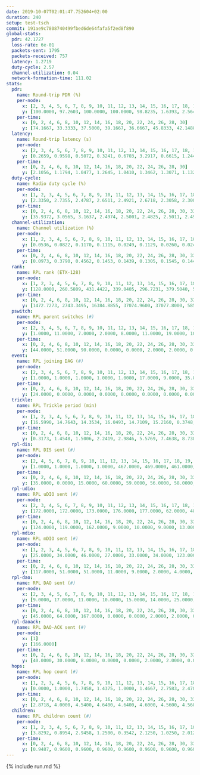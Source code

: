 ```yaml
---
date: 2019-10-07T02:01:47.752604+02:00
duration: 240
setup: test-tsch
commit: 191ae9c7808740499fbed6de64fafa5f2ed8f890
global-stats:
  pdr: 42.1727
  loss-rate: 6e-01
  packets-sent: 1795
  packets-received: 757
  latency: 1.2719
  duty-cycle: 2.57
  channel-utilization: 0.04
  network-formation-time: 111.02
stats:
  pdr:
    name: Round-trip PDR (%)
    per-node:
      x: [2, 3, 4, 5, 6, 7, 8, 9, 10, 11, 12, 13, 14, 15, 16, 17, 18, 19, 20, 21, 22, 23, 24, 25]
      y: [100.0000, 97.2603, 100.0000, 100.0000, 98.8235, 1.6393, 2.5641, 6.3291, 5.0633, 4.4118, 1.5625, 8.8235, 5.7971, 97.4359, 2.8571, 1.0870, 98.6111, 2.3256, 93.8272, 1.1628, 2.6316, 7.4074, 90.6667, 95.9459]
    per-time:
      x: [0, 2, 4, 6, 8, 10, 12, 14, 16, 18, 20, 22, 24, 26, 28, 30]
      y: [74.1667, 33.3333, 37.5000, 39.1667, 36.6667, 45.8333, 42.1488, 39.1667, 42.0168, 42.5000, 38.3333, 40.4959, 45.8333, 36.9748, 38.2609, null]
  latency:
    name: Round-trip latency (s)
    per-node:
      x: [2, 3, 4, 5, 6, 7, 8, 9, 10, 11, 12, 13, 14, 15, 16, 17, 18, 19, 20, 21, 22, 23, 24, 25]
      y: [0.2659, 0.9598, 0.5072, 0.3241, 0.6703, 3.2917, 0.6615, 1.2443, 2.2864, 1.3607, 2.8147, 2.8362, 2.8153, 1.5634, 5.6949, 0.9638, 1.7494, 1.5999, 1.7898, 1.7250, 1.5361, 3.4059, 1.8587, 2.3261]
    per-time:
      x: [0, 2, 4, 6, 8, 10, 12, 14, 16, 18, 20, 22, 24, 26, 28, 30]
      y: [2.1056, 1.1794, 1.0477, 1.2645, 1.0410, 1.3462, 1.3071, 1.1327, 1.0968, 1.2984, 0.9457, 1.2407, 0.9921, 1.2072, 1.1111, null]
  duty-cycle:
    name: Radio duty cycle (%)
    per-node:
      x: [1, 2, 3, 4, 5, 6, 7, 8, 9, 10, 11, 12, 13, 14, 15, 16, 17, 18, 19, 20, 21, 22, 23, 24, 25]
      y: [2.3350, 2.7355, 2.4787, 2.6511, 2.4921, 2.6718, 2.3058, 2.3085, 2.4693, 2.4885, 2.5413, 2.3088, 2.5831, 2.4884, 2.5596, 2.5546, 2.5280, 2.6544, 2.6697, 2.7050, 2.6756, 2.5969, 2.8273, 2.7263, 2.8186]
    per-time:
      x: [0, 2, 4, 6, 8, 10, 12, 14, 16, 18, 20, 22, 24, 26, 28, 30, 32, 34, 36, 38, 40, 42, 44, 46, 48, 50, 52, 54, 56, 58, 60, 62, 64, 66, 68, 70, 72, 74, 76, 78, 80, 82, 84, 86, 88, 90, 92, 94, 96, 98, 100, 102, 104, 106, 108, 110, 112, 114, 116, 118, 120, 122, 124, 126, 128, 130, 132, 134, 136, 138, 140, 142, 144, 146, 148, 150, 152, 154, 156, 158, 160, 162, 164, 166, 168, 170, 172, 174, 176, 178, 180, 182, 184, 186, 188, 190, 192, 194, 196, 198, 200, 202, 204, 206, 208, 210, 212, 214, 216, 218, 220, 222, 224, 226, 228, 230, 232, 234, 236, 238]
      y: [35.9372, 3.0565, 3.1637, 2.4974, 2.5001, 2.4825, 2.5011, 2.4993, 2.4945, 2.4864, 2.4937, 2.4651, 2.4926, 2.4894, 2.5031, 2.5099, 2.3036, 2.2987, 2.2479, 2.2705, 2.2660, 2.2625, 2.2863, 2.2665, 2.2431, 2.2430, 2.2431, 2.2381, 2.2410, 2.2468, 2.2438, 2.2426, 2.2419, 2.2409, 2.2442, 2.2388, 2.2436, 2.2398, 2.2363, 2.2413, 2.2392, 2.2394, 2.2421, 2.2403, 2.2458, 2.2440, 2.2382, 2.2404, 2.2364, 2.2380, 2.2442, 2.2397, 2.2419, 2.2416, 2.2433, 2.2410, 2.2409, 2.2365, 2.2416, 2.2439, 2.2386, 2.2409, 2.2421, 2.2360, 2.2372, 2.2387, 2.2423, 2.2394, 2.2394, 2.2415, 2.2371, 2.2346, 2.2435, 2.2447, 2.2376, 2.2405, 2.2406, 2.2382, 2.2359, 2.2398, 2.2399, 2.2415, 2.2370, 2.2377, 2.2341, 2.2380, 2.2389, 2.2430, 2.2409, 2.2458, 2.2391, 2.2393, 2.2338, 2.2417, 2.2377, 2.2390, 2.2397, 2.2371, 2.2393, 2.2402, 2.2543, 2.2599, 2.2523, 2.2456, 2.2405, 2.2406, 2.2379, 2.2384, 2.2420, 2.2370, 2.2343, 2.2413, 2.2431, 2.2458, 2.2660, 2.2742, 2.2418, 2.2625, 2.2809, 2.2613]
  channel-utilization:
    name: Channel utilization (%)
    per-node:
      x: [1, 2, 3, 4, 5, 6, 7, 8, 9, 10, 11, 12, 13, 14, 15, 16, 17, 18, 19, 20, 21, 22, 23, 24, 25]
      y: [0.0536, 0.0822, 0.1170, 0.1115, 0.0249, 0.1129, 0.0260, 0.0249, 0.0237, 0.0187, 0.0117, 0.0255, 0.0189, 0.0151, 0.0517, 0.0138, 0.0100, 0.0353, 0.0088, 0.0349, 0.0073, 0.0081, 0.0063, 0.0337, 0.0195]
    per-time:
      x: [0, 2, 4, 6, 8, 10, 12, 14, 16, 18, 20, 22, 24, 26, 28, 30, 32, 34, 36, 38, 40, 42, 44, 46, 48, 50, 52, 54, 56, 58, 60, 62, 64, 66, 68, 70, 72, 74, 76, 78, 80, 82, 84, 86, 88, 90, 92, 94, 96, 98, 100, 102, 104, 106, 108, 110, 112, 114, 116, 118, 120, 122, 124, 126, 128, 130, 132, 134, 136, 138, 140, 142, 144, 146, 148, 150, 152, 154, 156, 158, 160, 162, 164, 166, 168, 170, 172, 174, 176, 178, 180, 182, 184, 186, 188, 190, 192, 194, 196, 198, 200, 202, 204, 206, 208, 210, 212, 214, 216, 218, 220, 222, 224, 226, 228, 230, 232, 234, 236, 238]
      y: [0.0973, 0.3790, 0.4562, 0.1453, 0.1439, 0.1305, 0.1545, 0.1443, 0.1445, 0.1367, 0.1420, 0.1287, 0.1429, 0.1353, 0.1469, 0.1387, 0.0360, 0.0294, 0.0157, 0.0247, 0.0230, 0.0197, 0.0278, 0.0196, 0.0141, 0.0150, 0.0148, 0.0112, 0.0139, 0.0171, 0.0158, 0.0139, 0.0144, 0.0147, 0.0151, 0.0128, 0.0139, 0.0125, 0.0116, 0.0131, 0.0139, 0.0113, 0.0146, 0.0131, 0.0145, 0.0135, 0.0126, 0.0141, 0.0120, 0.0125, 0.0153, 0.0139, 0.0128, 0.0130, 0.0142, 0.0125, 0.0138, 0.0113, 0.0133, 0.0145, 0.0124, 0.0133, 0.0153, 0.0106, 0.0123, 0.0134, 0.0138, 0.0126, 0.0128, 0.0143, 0.0122, 0.0115, 0.0149, 0.0151, 0.0131, 0.0126, 0.0126, 0.0128, 0.0105, 0.0140, 0.0134, 0.0146, 0.0120, 0.0122, 0.0104, 0.0126, 0.0133, 0.0143, 0.0140, 0.0167, 0.0122, 0.0122, 0.0101, 0.0142, 0.0116, 0.0128, 0.0129, 0.0124, 0.0128, 0.0122, 0.0178, 0.0195, 0.0202, 0.0151, 0.0127, 0.0129, 0.0137, 0.0125, 0.0139, 0.0117, 0.0106, 0.0138, 0.0142, 0.0139, 0.0204, 0.0227, 0.0141, 0.0188, 0.0241, 0.0201]
  rank:
    name: RPL rank (ETX-128)
    per-node:
      x: [1, 2, 3, 4, 5, 6, 7, 8, 9, 10, 11, 12, 13, 14, 15, 16, 17, 18, 19, 20, 21, 22, 23, 24, 25]
      y: [128.0000, 260.5809, 431.4422, 339.0405, 296.7231, 379.5040, 54985.2551, 43050.7121, 60385.2606, 61021.3450, 48700.3623, 49422.6806, 51708.4286, 51625.0946, 547.6280, 51029.9839, 45225.6852, 671.7028, 21527.9474, 699.7490, 37509.2174, 39191.0000, 26932.9333, 807.9549, 1085.3080]
    per-time:
      x: [0, 2, 4, 6, 8, 10, 12, 14, 16, 18, 20, 22, 24, 26, 28, 30, 32, 34, 36, 38, 40, 42, 44, 46, 48, 50, 52, 54, 56, 58, 60, 62, 64, 66, 68, 70, 72, 74, 76, 78, 80, 82, 84, 86, 88, 90, 92, 94, 96, 98, 100, 102, 104, 106, 108, 110, 112, 114, 116, 118, 120, 122, 124, 126, 128, 130, 132, 134, 136, 138, 140, 142, 144, 146, 148, 150, 152, 154, 156, 158, 160, 162, 164, 166, 168, 170, 172, 174, 176, 178, 180, 182, 184, 186, 188, 190, 192, 194, 196, 198, 200, 202, 204, 206, 208, 210, 212, 214, 216, 218, 220, 222, 224, 226, 228, 230, 232, 234, 236, 238]
      y: [1472.7273, 2743.3495, 16384.8855, 37074.9600, 37077.8000, 5855.1154, 826.3750, 860.0909, 860.8182, 848.7273, 838.3636, 836.1364, 828.5000, 819.0000, 822.7273, 21817.4706, 28876.0435, 31457.1667, 25527.1026, 34417.3913, 34415.8478, 29038.0732, 31449.0476, 31448.8095, 28826.1282, 27858.2105, 17810.5000, 17812.7667, 20797.3750, 22771.8571, 22147.2727, 14399.5000, 16162.1724, 14398.6071, 16161.6897, 17806.7000, 14396.6786, 8260.5200, 8259.7600, 10459.6923, 8255.2800, 8254.0400, 10458.1154, 10458.8846, 10457.5000, 10455.3462, 10454.6923, 10454.1154, 8247.0000, 8245.6400, 8248.1200, 10453.0769, 10452.5769, 7949.6154, 5872.1667, 10461.1154, 10461.3077, 8258.1600, 7955.3462, 10098.0000, 7952.9615, 10456.5385, 10457.3462, 10457.3077, 8255.0400, 10457.9231, 8254.6000, 8253.2000, 10454.8846, 7941.5769, 5841.8333, 10433.4615, 8229.1600, 10433.7308, 10431.2692, 7921.3462, 10415.9231, 10415.3462, 5819.9583, 8206.1600, 10411.0385, 8206.6800, 5817.2500, 10411.5385, 10413.3077, 8206.7200, 8205.9200, 8205.8800, 8203.2400, 10409.4615, 10411.8077, 8208.2800, 10413.1538, 10412.0000, 8207.0400, 5819.5000, 10413.9231, 10413.0769, 10411.7692, 12454.3333, 31411.8095, 31413.4048, 23387.9412, 10423.1154, 8219.7600, 8220.3600, 5841.5833, 10433.5769, 8230.7600, 8231.0000, 10068.2593, 8225.2800, 10426.1923, 24596.8857, 31419.8571, 31419.7381, 17772.9333, 30587.1220, 31418.8571, 28794.6410]
  pswitch:
    name: RPL parent switches (#)
    per-node:
      x: [2, 3, 4, 5, 6, 7, 8, 9, 10, 11, 12, 13, 14, 15, 16, 17, 18, 19, 20, 21, 22, 23, 24, 25]
      y: [1.0000, 11.0000, 7.0000, 2.0000, 8.0000, 11.0000, 19.0000, 10.0000, 9.0000, 13.0000, 13.0000, 7.0000, 11.0000, 10.0000, 8.0000, 12.0000, 9.0000, 9.0000, 4.0000, 6.0000, 5.0000, 5.0000, 5.0000, 10.0000]
    per-time:
      x: [0, 2, 4, 6, 8, 10, 12, 14, 16, 18, 20, 22, 24, 26, 28, 30, 32, 34, 36, 38, 40, 42, 44, 46, 48, 50, 52, 54, 56, 58, 60, 62, 64, 66, 68, 70, 72, 74, 76, 78, 80, 82, 84, 86, 88, 90, 92, 94, 96, 98, 100, 102, 104, 106, 108, 110, 112, 114, 116, 118, 120, 122, 124, 126, 128, 130, 132, 134, 136, 138, 140, 142, 144, 146, 148, 150, 152, 154, 156, 158, 160, 162, 164, 166, 168, 170, 172, 174, 176, 178, 180, 182, 184, 186, 188, 190, 192, 194, 196, 198, 200, 202, 204, 206, 208, 210, 212, 214, 216, 218, 220]
      y: [44.0000, 51.0000, 90.0000, 0.0000, 0.0000, 2.0000, 2.0000, 0.0000, 0.0000, 0.0000, 0.0000, 0.0000, 0.0000, 0.0000, 0.0000, 1.0000, 4.0000, 0.0000, 2.0000, 0.0000, 0.0000, 1.0000, 0.0000, 0.0000, 0.0000, 0.0000, 0.0000, 0.0000, 0.0000, 1.0000, 0.0000, 0.0000, 0.0000, 0.0000, 0.0000, 0.0000, 0.0000, 0.0000, 0.0000, 0.0000, 0.0000, 0.0000, 0.0000, 0.0000, 0.0000, 0.0000, 0.0000, 0.0000, 0.0000, 0.0000, 0.0000, 0.0000, 0.0000, 1.0000, 0.0000, 0.0000, 0.0000, 0.0000, 1.0000, 1.0000, 1.0000, 0.0000, 0.0000, 0.0000, 0.0000, 0.0000, 0.0000, 0.0000, 0.0000, 1.0000, 0.0000, 0.0000, 0.0000, 0.0000, 0.0000, 1.0000, 0.0000, 0.0000, 0.0000, 0.0000, 0.0000, 0.0000, 0.0000, 0.0000, 0.0000, 0.0000, 0.0000, 0.0000, 0.0000, 0.0000, 0.0000, 0.0000, 0.0000, 0.0000, 0.0000, 0.0000, 0.0000, 0.0000, 0.0000, 0.0000, 0.0000, 0.0000, 0.0000, 0.0000, 0.0000, 0.0000, 0.0000, 0.0000, 0.0000, 0.0000, 1.0000]
  event:
    name: RPL joining DAG (#)
    per-node:
      x: [2, 3, 4, 5, 6, 7, 8, 9, 10, 11, 12, 13, 14, 15, 16, 17, 18, 19, 20, 21, 22, 23, 24, 25]
      y: [1.0000, 1.0000, 1.0000, 1.0000, 1.0000, 17.0000, 9.0000, 35.0000, 37.0000, 10.0000, 11.0000, 9.0000, 12.0000, 1.0000, 9.0000, 8.0000, 1.0000, 1.0000, 1.0000, 2.0000, 2.0000, 1.0000, 1.0000, 1.0000]
    per-time:
      x: [0, 2, 4, 6, 8, 10, 12, 14, 16, 18, 20, 22, 24, 26, 28, 30, 32, 34, 36, 38, 40, 42, 44, 46, 48, 50, 52, 54, 56, 58, 60, 62, 64, 66, 68, 70, 72, 74, 76, 78, 80, 82, 84, 86, 88, 90, 92, 94, 96, 98, 100, 102, 104, 106, 108, 110, 112, 114, 116, 118, 120, 122, 124, 126, 128, 130, 132, 134, 136, 138, 140, 142, 144, 146, 148, 150, 152, 154, 156, 158, 160, 162, 164, 166, 168, 170, 172, 174, 176, 178, 180, 182, 184, 186, 188, 190, 192, 194, 196, 198, 200, 202, 204, 206, 208, 210, 212, 214, 216, 218, 220, 222, 224, 226, 228, 230, 232, 234, 236, 238, 240]
      y: [24.0000, 0.0000, 0.0000, 0.0000, 0.0000, 0.0000, 0.0000, 0.0000, 0.0000, 0.0000, 0.0000, 0.0000, 0.0000, 0.0000, 1.0000, 9.0000, 0.0000, 1.0000, 11.0000, 1.0000, 4.0000, 5.0000, 1.0000, 5.0000, 3.0000, 1.0000, 2.0000, 2.0000, 2.0000, 2.0000, 2.0000, 1.0000, 1.0000, 2.0000, 2.0000, 0.0000, 1.0000, 1.0000, 0.0000, 1.0000, 1.0000, 0.0000, 1.0000, 1.0000, 1.0000, 0.0000, 1.0000, 1.0000, 0.0000, 1.0000, 1.0000, 1.0000, 0.0000, 1.0000, 0.0000, 2.0000, 0.0000, 0.0000, 1.0000, 1.0000, 0.0000, 2.0000, 0.0000, 1.0000, 1.0000, 0.0000, 1.0000, 1.0000, 0.0000, 1.0000, 0.0000, 1.0000, 1.0000, 1.0000, 0.0000, 1.0000, 1.0000, 0.0000, 1.0000, 1.0000, 0.0000, 1.0000, 0.0000, 1.0000, 1.0000, 0.0000, 1.0000, 1.0000, 0.0000, 2.0000, 0.0000, 0.0000, 2.0000, 0.0000, 0.0000, 1.0000, 1.0000, 1.0000, 1.0000, 8.0000, 1.0000, 1.0000, 1.0000, 1.0000, 0.0000, 1.0000, 1.0000, 0.0000, 1.0000, 0.0000, 1.0000, 1.0000, 1.0000, 9.0000, 0.0000, 2.0000, 8.0000, 1.0000, 2.0000, 7.0000, 0.0000]
  trickle:
    name: RPL Trickle period (min)
    per-node:
      x: [1, 2, 3, 4, 5, 6, 7, 8, 9, 10, 11, 12, 13, 14, 15, 16, 17, 18, 19, 20, 21, 22, 23, 24, 25]
      y: [16.5990, 14.7643, 14.3534, 16.0493, 14.7109, 15.2160, 0.3748, 0.7975, 0.0846, 0.1410, 0.2553, 0.9254, 0.3060, 0.1061, 13.8316, 0.1872, 0.7396, 14.2167, 0.5533, 14.4546, 1.1160, 1.2660, 1.7203, 12.6637, 12.5873]
    per-time:
      x: [0, 2, 4, 6, 8, 10, 12, 14, 16, 18, 20, 22, 24, 26, 28, 30, 32, 34, 36, 38, 40, 42, 44, 46, 48, 50, 52, 54, 56, 58, 60, 62, 64, 66, 68, 70, 72, 74, 76, 78, 80, 82, 84, 86, 88, 90, 92, 94, 96, 98, 100, 102, 104, 106, 108, 110, 112, 114, 116, 118, 120, 122, 124, 126, 128, 130, 132, 134, 136, 138, 140, 142, 144, 146, 148, 150, 152, 154, 156, 158, 160, 162, 164, 166, 168, 170, 172, 174, 176, 178, 180, 182, 184, 186, 188, 190, 192, 194, 196, 198, 200, 202, 204, 206, 208, 210, 212, 214, 216, 218, 220, 222, 224, 226, 228, 230, 232, 234, 236, 238]
      y: [0.3173, 1.4548, 1.5006, 2.2419, 2.9846, 5.5769, 7.4638, 8.7381, 8.7381, 11.9156, 14.2988, 14.3732, 13.1568, 13.5044, 13.9016, 9.2562, 6.3132, 5.4061, 6.0005, 5.5177, 5.5163, 7.4660, 7.0867, 7.0802, 7.6179, 8.9681, 11.6736, 10.6496, 10.1717, 9.9864, 10.1945, 12.3270, 12.0526, 12.4831, 12.0526, 12.5247, 13.1267, 14.0466, 14.1121, 9.7963, 10.5295, 10.9227, 11.0907, 11.5948, 11.7839, 11.5528, 11.6789, 11.7629, 14.5053, 14.6801, 14.6801, 14.1154, 11.4977, 11.6894, 10.0011, 8.9902, 9.5783, 10.4858, 11.2588, 11.3272, 12.0990, 12.0990, 12.7711, 14.7876, 15.3791, 14.7876, 15.3791, 15.3791, 14.7876, 15.4598, 16.0199, 14.7876, 15.3791, 14.7876, 14.7876, 15.4598, 14.7876, 14.7876, 16.0199, 15.3791, 14.7876, 15.3791, 16.0199, 14.7876, 14.7876, 15.3791, 15.3791, 15.3791, 15.3791, 14.7876, 14.7876, 15.3791, 14.7876, 14.7876, 15.3791, 16.0199, 14.7876, 14.7876, 13.4485, 11.8127, 7.7044, 7.9173, 9.7702, 13.4433, 13.9810, 13.9810, 14.5636, 14.1154, 15.3791, 15.3791, 14.8872, 15.3791, 14.7876, 10.9890, 9.1689, 9.1737, 12.8159, 9.3958, 9.1721, 9.8689]
  rpl-dis:
    name: RPL DIS sent (#)
    per-node:
      x: [2, 4, 5, 6, 7, 8, 9, 10, 11, 12, 13, 14, 15, 16, 17, 18, 19, 20, 21, 22, 23, 24, 25]
      y: [1.0000, 1.0000, 1.0000, 1.0000, 467.0000, 469.0000, 461.0000, 471.0000, 478.0000, 464.0000, 470.0000, 477.0000, 1.0000, 461.0000, 466.0000, 2.0000, 477.0000, 2.0000, 479.0000, 465.0000, 475.0000, 3.0000, 3.0000]
    per-time:
      x: [0, 2, 4, 6, 8, 10, 12, 14, 16, 18, 20, 22, 24, 26, 28, 30, 32, 34, 36, 38, 40, 42, 44, 46, 48, 50, 52, 54, 56, 58, 60, 62, 64, 66, 68, 70, 72, 74, 76, 78, 80, 82, 84, 86, 88, 90, 92, 94, 96, 98, 100, 102, 104, 106, 108, 110, 112, 114, 116, 118, 120, 122, 124, 126, 128, 130, 132, 134, 136, 138, 140, 142, 144, 146, 148, 150, 152, 154, 156, 158, 160, 162, 164, 166, 168, 170, 172, 174, 176, 178, 180, 182, 184, 186, 188, 190, 192, 194, 196, 198, 200, 202, 204, 206, 208, 210, 212, 214, 216, 218, 220, 222, 224, 226, 228, 230, 232, 234, 236, 238, 240]
      y: [35.0000, 0.0000, 15.0000, 60.0000, 59.0000, 56.0000, 58.0000, 57.0000, 57.0000, 54.0000, 57.0000, 58.0000, 58.0000, 53.0000, 60.0000, 53.0000, 53.0000, 59.0000, 51.0000, 58.0000, 55.0000, 50.0000, 58.0000, 57.0000, 56.0000, 59.0000, 57.0000, 52.0000, 58.0000, 52.0000, 56.0000, 54.0000, 57.0000, 53.0000, 58.0000, 54.0000, 53.0000, 57.0000, 59.0000, 51.0000, 59.0000, 56.0000, 55.0000, 57.0000, 57.0000, 56.0000, 53.0000, 59.0000, 53.0000, 55.0000, 54.0000, 56.0000, 54.0000, 54.0000, 55.0000, 57.0000, 54.0000, 53.0000, 55.0000, 59.0000, 59.0000, 56.0000, 59.0000, 60.0000, 57.0000, 61.0000, 57.0000, 54.0000, 61.0000, 57.0000, 54.0000, 58.0000, 59.0000, 55.0000, 60.0000, 56.0000, 50.0000, 59.0000, 52.0000, 56.0000, 57.0000, 59.0000, 54.0000, 56.0000, 55.0000, 61.0000, 53.0000, 55.0000, 55.0000, 54.0000, 56.0000, 53.0000, 56.0000, 56.0000, 58.0000, 56.0000, 54.0000, 62.0000, 52.0000, 56.0000, 57.0000, 55.0000, 56.0000, 54.0000, 51.0000, 58.0000, 62.0000, 56.0000, 55.0000, 53.0000, 57.0000, 53.0000, 58.0000, 51.0000, 55.0000, 55.0000, 57.0000, 55.0000, 55.0000, 55.0000, 1.0000]
  rpl-udio:
    name: RPL uDIO sent (#)
    per-node:
      x: [2, 3, 4, 5, 6, 7, 8, 9, 10, 11, 12, 13, 14, 15, 16, 17, 18, 19, 20, 21, 22, 23, 24, 25]
      y: [172.0000, 172.0000, 173.0000, 176.0000, 177.0000, 62.0000, 48.0000, 115.0000, 127.0000, 48.0000, 51.0000, 52.0000, 54.0000, 167.0000, 43.0000, 27.0000, 168.0000, 15.0000, 177.0000, 14.0000, 15.0000, 11.0000, 173.0000, 105.0000]
    per-time:
      x: [0, 2, 4, 6, 8, 10, 12, 14, 16, 18, 20, 22, 24, 26, 28, 30, 32, 34, 36, 38, 40, 42, 44, 46, 48, 50, 52, 54, 56, 58, 60, 62, 64, 66, 68, 70, 72, 74, 76, 78, 80, 82, 84, 86, 88, 90, 92, 94, 96, 98, 100, 102, 104, 106, 108, 110, 112, 114, 116, 118, 120, 122, 124, 126, 128, 130, 132, 134, 136, 138, 140, 142, 144, 146, 148, 150, 152, 154, 156, 158, 160, 162, 164, 166, 168, 170, 172, 174, 176, 178, 180, 182, 184, 186, 188, 190, 192, 194, 196, 198, 200, 202, 204, 206, 208, 210, 212, 214, 216, 218, 220, 222, 224, 226, 228, 230, 232, 234, 236, 238, 240]
      y: [124.0000, 119.0000, 162.0000, 9.0000, 10.0000, 9.0000, 13.0000, 11.0000, 13.0000, 10.0000, 9.0000, 6.0000, 11.0000, 13.0000, 13.0000, 17.0000, 31.0000, 21.0000, 14.0000, 21.0000, 25.0000, 19.0000, 30.0000, 22.0000, 20.0000, 25.0000, 16.0000, 17.0000, 16.0000, 23.0000, 25.0000, 16.0000, 19.0000, 14.0000, 17.0000, 19.0000, 14.0000, 17.0000, 17.0000, 15.0000, 16.0000, 16.0000, 15.0000, 15.0000, 15.0000, 15.0000, 17.0000, 17.0000, 14.0000, 14.0000, 16.0000, 13.0000, 23.0000, 16.0000, 13.0000, 16.0000, 15.0000, 13.0000, 12.0000, 20.0000, 14.0000, 15.0000, 17.0000, 15.0000, 11.0000, 17.0000, 12.0000, 20.0000, 14.0000, 15.0000, 15.0000, 13.0000, 17.0000, 15.0000, 15.0000, 21.0000, 16.0000, 15.0000, 12.0000, 12.0000, 20.0000, 13.0000, 20.0000, 19.0000, 13.0000, 14.0000, 17.0000, 14.0000, 15.0000, 23.0000, 19.0000, 13.0000, 15.0000, 18.0000, 13.0000, 15.0000, 13.0000, 21.0000, 13.0000, 19.0000, 20.0000, 26.0000, 21.0000, 13.0000, 17.0000, 19.0000, 17.0000, 13.0000, 14.0000, 17.0000, 14.0000, 12.0000, 24.0000, 19.0000, 26.0000, 25.0000, 17.0000, 19.0000, 25.0000, 23.0000, 0.0000]
  rpl-mdio:
    name: RPL mDIO sent (#)
    per-node:
      x: [1, 2, 3, 4, 5, 6, 7, 8, 9, 10, 11, 12, 13, 14, 15, 16, 17, 18, 19, 20, 21, 22, 23, 24, 25]
      y: [25.0000, 34.0000, 46.0000, 27.0000, 33.0000, 34.0000, 123.0000, 10.0000, 84.0000, 46.0000, 82.0000, 77.0000, 162.0000, 89.0000, 40.0000, 79.0000, 78.0000, 42.0000, 9.0000, 39.0000, 7.0000, 6.0000, 5.0000, 65.0000, 58.0000]
    per-time:
      x: [0, 2, 4, 6, 8, 10, 12, 14, 16, 18, 20, 22, 24, 26, 28, 30, 32, 34, 36, 38, 40, 42, 44, 46, 48, 50, 52, 54, 56, 58, 60, 62, 64, 66, 68, 70, 72, 74, 76, 78, 80, 82, 84, 86, 88, 90, 92, 94, 96, 98, 100, 102, 104, 106, 108, 110, 112, 114, 116, 118, 120, 122, 124, 126, 128, 130, 132, 134, 136, 138, 140, 142, 144, 146, 148, 150, 152, 154, 156, 158, 160, 162, 164, 166, 168, 170, 172, 174, 176, 178, 180, 182, 184, 186, 188, 190, 192, 194, 196, 198, 200, 202, 204, 206, 208, 210, 212, 214, 216, 218, 220, 222, 224, 226, 228, 230, 232, 234, 236, 238, 240]
      y: [117.0000, 51.0000, 51.0000, 11.0000, 9.0000, 2.0000, 4.0000, 2.0000, 2.0000, 7.0000, 0.0000, 10.0000, 6.0000, 4.0000, 0.0000, 12.0000, 105.0000, 99.0000, 18.0000, 35.0000, 35.0000, 41.0000, 69.0000, 43.0000, 3.0000, 5.0000, 8.0000, 6.0000, 2.0000, 0.0000, 6.0000, 0.0000, 2.0000, 2.0000, 2.0000, 1.0000, 3.0000, 5.0000, 2.0000, 14.0000, 5.0000, 4.0000, 4.0000, 3.0000, 4.0000, 1.0000, 2.0000, 1.0000, 5.0000, 0.0000, 2.0000, 1.0000, 10.0000, 11.0000, 18.0000, 8.0000, 4.0000, 0.0000, 4.0000, 1.0000, 2.0000, 2.0000, 4.0000, 0.0000, 2.0000, 0.0000, 1.0000, 0.0000, 1.0000, 3.0000, 3.0000, 0.0000, 1.0000, 1.0000, 1.0000, 0.0000, 2.0000, 1.0000, 3.0000, 4.0000, 0.0000, 0.0000, 1.0000, 1.0000, 0.0000, 4.0000, 0.0000, 3.0000, 1.0000, 2.0000, 0.0000, 0.0000, 2.0000, 0.0000, 2.0000, 0.0000, 4.0000, 1.0000, 5.0000, 6.0000, 28.0000, 35.0000, 14.0000, 3.0000, 2.0000, 2.0000, 3.0000, 1.0000, 0.0000, 0.0000, 0.0000, 2.0000, 1.0000, 13.0000, 57.0000, 45.0000, 0.0000, 41.0000, 70.0000, 37.0000, 1.0000]
  rpl-dao:
    name: RPL DAO sent (#)
    per-node:
      x: [2, 3, 4, 5, 6, 7, 8, 9, 10, 11, 12, 13, 14, 15, 16, 17, 18, 19, 20, 21, 22, 23, 24, 25]
      y: [9.0000, 17.0000, 11.0000, 10.0000, 15.0000, 14.0000, 25.0000, 16.0000, 17.0000, 21.0000, 19.0000, 11.0000, 17.0000, 17.0000, 18.0000, 26.0000, 15.0000, 10.0000, 13.0000, 12.0000, 12.0000, 12.0000, 10.0000, 19.0000]
    per-time:
      x: [0, 2, 4, 6, 8, 10, 12, 14, 16, 18, 20, 22, 24, 26, 28, 30, 32, 34, 36, 38, 40, 42, 44, 46, 48, 50, 52, 54, 56, 58, 60, 62, 64, 66, 68, 70, 72, 74, 76, 78, 80, 82, 84, 86, 88, 90, 92, 94, 96, 98, 100, 102, 104, 106, 108, 110, 112, 114, 116, 118, 120, 122, 124, 126, 128, 130, 132, 134, 136, 138, 140, 142, 144, 146, 148, 150, 152, 154, 156, 158, 160, 162, 164, 166, 168, 170, 172, 174, 176, 178, 180, 182, 184, 186, 188, 190, 192, 194, 196, 198, 200, 202, 204, 206, 208, 210, 212, 214, 216, 218, 220, 222, 224, 226, 228, 230, 232, 234, 236, 238]
      y: [45.0000, 64.0000, 167.0000, 0.0000, 0.0000, 2.0000, 2.0000, 0.0000, 0.0000, 0.0000, 0.0000, 0.0000, 0.0000, 0.0000, 2.0000, 2.0000, 6.0000, 0.0000, 2.0000, 1.0000, 1.0000, 1.0000, 0.0000, 0.0000, 0.0000, 0.0000, 0.0000, 0.0000, 2.0000, 1.0000, 3.0000, 2.0000, 0.0000, 1.0000, 0.0000, 0.0000, 1.0000, 0.0000, 0.0000, 0.0000, 0.0000, 0.0000, 1.0000, 2.0000, 2.0000, 3.0000, 0.0000, 1.0000, 0.0000, 0.0000, 1.0000, 0.0000, 0.0000, 1.0000, 0.0000, 0.0000, 1.0000, 1.0000, 2.0000, 3.0000, 1.0000, 0.0000, 1.0000, 0.0000, 1.0000, 0.0000, 0.0000, 0.0000, 1.0000, 1.0000, 0.0000, 1.0000, 2.0000, 2.0000, 0.0000, 2.0000, 1.0000, 0.0000, 0.0000, 1.0000, 0.0000, 0.0000, 1.0000, 0.0000, 1.0000, 1.0000, 1.0000, 1.0000, 1.0000, 2.0000, 0.0000, 1.0000, 0.0000, 1.0000, 0.0000, 0.0000, 1.0000, 0.0000, 1.0000, 1.0000, 0.0000, 2.0000, 1.0000, 2.0000, 0.0000, 1.0000, 0.0000, 1.0000, 0.0000, 0.0000, 1.0000, 1.0000, 1.0000, 0.0000, 1.0000, 2.0000, 0.0000, 1.0000, 1.0000, 1.0000]
  rpl-daoack:
    name: RPL DAO-ACK sent (#)
    per-node:
      x: [1]
      y: [166.0000]
    per-time:
      x: [0, 2, 4, 6, 8, 10, 12, 14, 16, 18, 20, 22, 24, 26, 28, 30, 32, 34, 36, 38, 40, 42, 44, 46, 48, 50, 52, 54, 56, 58, 60, 62, 64, 66, 68, 70, 72, 74, 76, 78, 80, 82, 84, 86, 88, 90, 92, 94, 96, 98, 100, 102, 104, 106, 108, 110, 112, 114, 116, 118, 120, 122, 124, 126, 128, 130, 132, 134, 136, 138, 140, 142, 144, 146, 148, 150, 152, 154, 156, 158, 160, 162, 164, 166, 168, 170, 172, 174, 176, 178, 180, 182, 184, 186, 188, 190, 192, 194, 196, 198, 200, 202, 204, 206, 208, 210, 212, 214, 216, 218, 220, 222, 224, 226, 228, 230, 232, 234, 236, 238]
      y: [40.0000, 30.0000, 8.0000, 0.0000, 0.0000, 2.0000, 2.0000, 0.0000, 0.0000, 0.0000, 0.0000, 0.0000, 0.0000, 0.0000, 2.0000, 2.0000, 5.0000, 1.0000, 0.0000, 1.0000, 1.0000, 1.0000, 0.0000, 0.0000, 0.0000, 0.0000, 0.0000, 0.0000, 2.0000, 1.0000, 3.0000, 2.0000, 0.0000, 1.0000, 0.0000, 0.0000, 1.0000, 0.0000, 0.0000, 0.0000, 0.0000, 0.0000, 1.0000, 2.0000, 2.0000, 3.0000, 0.0000, 0.0000, 1.0000, 0.0000, 1.0000, 0.0000, 0.0000, 1.0000, 0.0000, 0.0000, 1.0000, 1.0000, 2.0000, 3.0000, 1.0000, 0.0000, 1.0000, 0.0000, 1.0000, 0.0000, 0.0000, 0.0000, 1.0000, 1.0000, 0.0000, 1.0000, 2.0000, 2.0000, 0.0000, 2.0000, 1.0000, 0.0000, 0.0000, 1.0000, 0.0000, 0.0000, 1.0000, 0.0000, 1.0000, 1.0000, 1.0000, 1.0000, 1.0000, 2.0000, 0.0000, 1.0000, 0.0000, 1.0000, 0.0000, 0.0000, 1.0000, 0.0000, 1.0000, 1.0000, 0.0000, 2.0000, 1.0000, 1.0000, 1.0000, 1.0000, 0.0000, 1.0000, 0.0000, 0.0000, 1.0000, 1.0000, 1.0000, 0.0000, 1.0000, 2.0000, 0.0000, 1.0000, 1.0000, 1.0000]
  hops:
    name: RPL hop count (#)
    per-node:
      x: [1, 2, 3, 4, 5, 6, 7, 8, 9, 10, 11, 12, 13, 14, 15, 16, 17, 18, 19, 20, 21, 22, 23, 24, 25]
      y: [0.0000, 1.0000, 1.7458, 1.4375, 1.0000, 1.4667, 2.7583, 2.4708, 2.4417, 3.4375, 3.4333, 2.4833, 3.4792, 3.4667, 2.3958, 3.7573, 2.7490, 2.9540, 4.7573, 3.4184, 4.7573, 4.4812, 4.7615, 3.9540, 4.1255]
    per-time:
      x: [0, 2, 4, 6, 8, 10, 12, 14, 16, 18, 20, 22, 24, 26, 28, 30, 32, 34, 36, 38, 40, 42, 44, 46, 48, 50, 52, 54, 56, 58, 60, 62, 64, 66, 68, 70, 72, 74, 76, 78, 80, 82, 84, 86, 88, 90, 92, 94, 96, 98, 100, 102, 104, 106, 108, 110, 112, 114, 116, 118, 120, 122, 124, 126, 128, 130, 132, 134, 136, 138, 140, 142, 144, 146, 148, 150, 152, 154, 156, 158, 160, 162, 164, 166, 168, 170, 172, 174, 176, 178, 180, 182, 184, 186, 188, 190, 192, 194, 196, 198, 200, 202, 204, 206, 208, 210, 212, 214, 216, 218, 220, 222, 224, 226, 228, 230, 232, 234, 236, 238]
      y: [2.8718, 4.0000, 4.5400, 4.6400, 4.6400, 4.6000, 4.5600, 4.5600, 4.5600, 4.5600, 4.5600, 4.5600, 4.5600, 4.5600, 4.5600, 4.5600, 3.7867, 3.4000, 3.4000, 3.4000, 3.4000, 3.4000, 3.4000, 3.4000, 3.4000, 3.4000, 3.4000, 3.4000, 3.4000, 2.9200, 2.9200, 2.9200, 2.9200, 2.9200, 2.9200, 2.9200, 2.9200, 2.9200, 2.9200, 2.9200, 2.9200, 2.9200, 2.9200, 2.9200, 2.9200, 2.9200, 2.9200, 2.9200, 2.9200, 2.9200, 2.9200, 2.9200, 2.9200, 2.8400, 2.7600, 2.7600, 2.7600, 2.7600, 2.7600, 2.7600, 2.4000, 2.4000, 2.4000, 2.4000, 2.4000, 2.4000, 2.4000, 2.4000, 2.4000, 2.4000, 2.4000, 2.4000, 2.4000, 2.4000, 2.3800, 2.3600, 2.3600, 2.3600, 2.3600, 2.3600, 2.3600, 2.3600, 2.3600, 2.3600, 2.3600, 2.3600, 2.3600, 2.3600, 2.3600, 2.3600, 2.3600, 2.3600, 2.3600, 2.3600, 2.3600, 2.3600, 2.3600, 2.3600, 2.3600, 2.3600, 2.3600, 2.3600, 2.3600, 2.3600, 2.3600, 2.3600, 2.3600, 2.3600, 2.3600, 2.3600, 2.4200, 2.4800, 2.4800, 2.4800, 2.4800, 2.4800, 2.4800, 2.4800, 2.4800, 2.4800]
  children:
    name: RPL children count (#)
    per-node:
      x: [1, 2, 3, 4, 5, 6, 7, 8, 9, 10, 11, 12, 13, 14, 15, 16, 17, 18, 19, 20, 21, 22, 23, 24, 25]
      y: [3.8292, 0.8954, 2.9458, 1.2500, 0.3542, 2.1250, 1.0250, 2.0125, 1.9833, 0.0000, 0.0000, 0.0083, 1.0083, 0.0000, 1.5250, 2.9874, 0.0000, 1.3515, 0.0000, 0.6276, 0.0000, 0.0209, 0.0000, 0.0293, 0.0000]
    per-time:
      x: [0, 2, 4, 6, 8, 10, 12, 14, 16, 18, 20, 22, 24, 26, 28, 30, 32, 34, 36, 38, 40, 42, 44, 46, 48, 50, 52, 54, 56, 58, 60, 62, 64, 66, 68, 70, 72, 74, 76, 78, 80, 82, 84, 86, 88, 90, 92, 94, 96, 98, 100, 102, 104, 106, 108, 110, 112, 114, 116, 118, 120, 122, 124, 126, 128, 130, 132, 134, 136, 138, 140, 142, 144, 146, 148, 150, 152, 154, 156, 158, 160, 162, 164, 166, 168, 170, 172, 174, 176, 178, 180, 182, 184, 186, 188, 190, 192, 194, 196, 198, 200, 202, 204, 206, 208, 210, 212, 214, 216, 218, 220, 222, 224, 226, 228, 230, 232, 234, 236, 238]
      y: [0.9487, 0.9600, 0.9600, 0.9600, 0.9600, 0.9600, 0.9600, 0.9600, 0.9600, 0.9600, 0.9600, 0.9600, 0.9600, 0.9600, 0.9600, 0.9600, 0.9600, 0.9600, 0.9600, 0.9600, 0.9600, 0.9600, 0.9600, 0.9600, 0.9600, 0.9600, 0.9600, 0.9600, 0.9600, 0.9600, 0.9600, 0.9600, 0.9600, 0.9600, 0.9600, 0.9600, 0.9600, 0.9600, 0.9600, 0.9600, 0.9600, 0.9600, 0.9600, 0.9600, 0.9600, 0.9600, 0.9600, 0.9600, 0.9600, 0.9600, 0.9600, 0.9600, 0.9600, 0.9600, 0.9600, 0.9600, 0.9600, 0.9600, 0.9600, 0.9600, 0.9600, 0.9600, 0.9600, 0.9600, 0.9600, 0.9600, 0.9600, 0.9600, 0.9600, 0.9600, 0.9600, 0.9600, 0.9600, 0.9600, 0.9600, 0.9600, 0.9600, 0.9600, 0.9600, 0.9600, 0.9600, 0.9600, 0.9600, 0.9600, 0.9600, 0.9600, 0.9600, 0.9600, 0.9600, 0.9600, 0.9600, 0.9600, 0.9600, 0.9600, 0.9600, 0.9600, 0.9600, 0.9600, 0.9600, 0.9600, 0.9600, 0.9600, 0.9600, 0.9600, 0.9600, 0.9600, 0.9600, 0.9600, 0.9600, 0.9600, 0.9600, 0.9600, 0.9600, 0.9600, 0.9600, 0.9600, 0.9600, 0.9600, 0.9600, 0.9600]
---
```


{% include run.md %}
